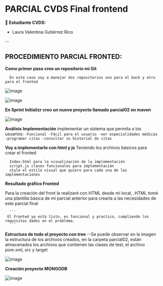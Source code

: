 # PARCIAL CVDS Final frontend

**👥 Estudiante CVDS:**
- Laura Valentina Gutiérrez Rico

--

## PROCEDIMIENTO PARCIAL FRONTED:

**Como primer paso creo un repositorio mi Git**
      
      En este caso voy a manejar dos repositorios uno para el back y otro para el fronted
      
![image](https://github.com/user-attachments/assets/7be61fe2-e40e-498b-a6f2-813d19e00d92)

![image](https://github.com/user-attachments/assets/d8258878-2644-4bf6-a704-b0463d0aa429)


**En Sprint Initializr creo un nuevo proyecto llamado parcial02 en maven**

![image](https://github.com/user-attachments/assets/5504de88-d997-4b1d-b00c-2a5127b050a4)


**Análisis Implementación**
implementar un sistema que permita a los usuarios: 
      ```
      -Funcional
      -Fácil para el usuario
      -ver especialidades médicas
      -programar citas
      -consultar su historial de citas
      ```

**Voy a implementarlo con html y js**
Teniendo los archivos básicos para crear el fronted

```
  Index.html para la visualización de la implementación
  script.js clases funcionales para implementación
  style el estilo visual que quiero para cada una de las implementaciones
```

**Resultado gráfico Fronted**

Para la creación del front la realizaré con HTML desde mi local, .HTML tomé una plantilla básica de mi parcial anterior para crearla a las necesidades de este parcial final





      ```
     El Fronted ya está listo, es funcional y practico, cumpliendo los requisitos dados en el problema.
      ```



**Estructura de todo el proyecto con tree**
--Se puede observar en la imagen la estructura de los archivos creados, en la carpeta parcial02, están almacenados los archivos que contienen las clases de test, el archivo pom.xml, src y target


![image](https://github.com/user-attachments/assets/55e4bcf1-4d23-45c3-b82a-ee3f341d8a57)






**Creación proyecto MONGODB**

![image](https://github.com/user-attachments/assets/2512f93e-e504-43fd-a78a-cc8598931819)

